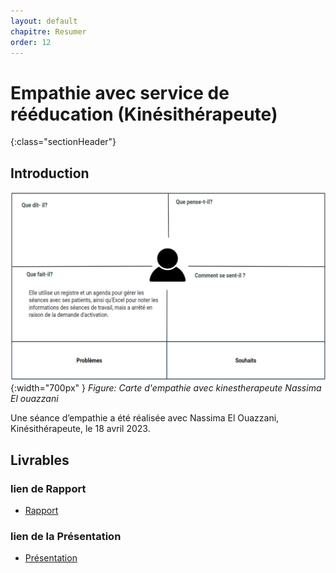```yaml
---
layout: default
chapitre: Resumer
order: 12
---
```


# Empathie avec service de rééducation (Kinésithérapeute)
{:class="sectionHeader"}

<!-- new slide -->
## Introduction 

![Kinésithérapeute](./images/Service-de-rééducation-Kinésithérapeute.png){:width="700px" }
*Figure: Carte d'empathie avec kinestherapeute Nassima El ouazzani*

<!-- note -->

Une séance d’empathie a été réalisée avec Nassima El Ouazzani, Kinésithérapeute, le 18 avril 2023.

<!-- new slide -->

## Livrables

### lien de Rapport
- [Rapport](/besoin/Empathie-kinesitherapeute/rapport.html)

### lien de la Présentation
- [Présentation](/besoin/Empathie-kinesitherapeute/presentation.html)


<!-- new slide -->

